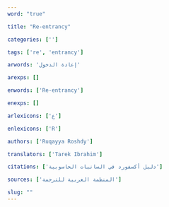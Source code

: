 ```yaml
---
word: "true"

title: "Re-entrancy"

categories: ['']

tags: ['re', 'entrancy']

arwords: 'إعادة الدخول'

arexps: []

enwords: ['Re-entrancy']

enexps: []

arlexicons: ['ع']

enlexicons: ['R']

authors: ['Ruqayya Roshdy']

translators: ['Tarek Ibrahim']

citations: ['دليل أكسفورد في السانيات الحاسوبية']

sources: ['المنظمة العربية للترجمة']

slug: ""
---
```

